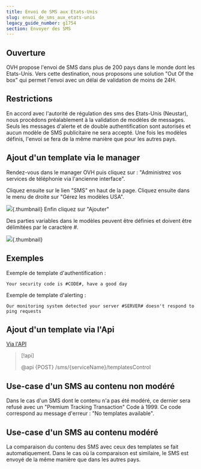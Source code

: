 ```yaml
---
title: Envoi de SMS aux Etats-Unis
slug: envoi_de_sms_aux_etats-unis
legacy_guide_number: g1754
section: Envoyer des SMS
---
```



## Ouverture
OVH propose l'envoi de SMS dans plus de 200 pays dans le monde dont les Etats-Unis. Vers cette destination, nous proposons une solution "Out Of the box" qui permet l'envoi avec un délai de validation de moins de 24H.


## Restrictions
En accord avec l'autorité de régulation des sms des Etats-Unis (Neustar), nous procédons préalablement à la validation de modèles de messages. Seuls les messages d'alerte et de double authentification sont autorisés et aucun modèle de SMS publicitaire ne sera accepté. Une fois les modèles définis, l'envoi se fera de la même manière que pour les autres pays.


## Ajout d'un template via le manager
Rendez-vous dans le manager OVH puis cliquez sur :
"Administrez vos services de téléphonie via l'ancienne interface".

Cliquez ensuite sur le lien "SMS" en haut de la page. Cliquez ensuite dans le menu de droite sur "Gérez les modèles USA".

![](images/img_2589.jpg){.thumbnail}
Enfin cliquez sur "Ajouter"

Des parties variables dans le modèles peuvent être définies et doivent être délimitées par le caractère #.

![](images/img_2588.jpg){.thumbnail}


## Exemples
Exemple de template d'authentification :


```
Your security code is #CODE#, have a good day
```


Exemple de template d'alerting :


```
Our monitoring system detected your server #SERVER# doesn't respond to ping requests
```




## Ajout d'un template via l'Api
[Via l'API](https://api.ovh.com/console/#/sms)


> [!api]
>
> @api {POST} /sms/{serviceName}/templatesControl
>




## Use-case d'un SMS au contenu non modéré
Dans le cas d'un SMS dont le contenu n'a pas été modéré, ce dernier sera refusé avec un "Premium Tracking Transaction" Code à 1999. Ce code correspond au message d'erreur : "No templates available".


## Use-case d'un SMS au contenu modéré
La comparaison du contenu des SMS avec ceux des templates se fait automatiquement. Dans le cas où la comparaison est similaire, le SMS est envoyé de la même manière que dans les autres pays.
